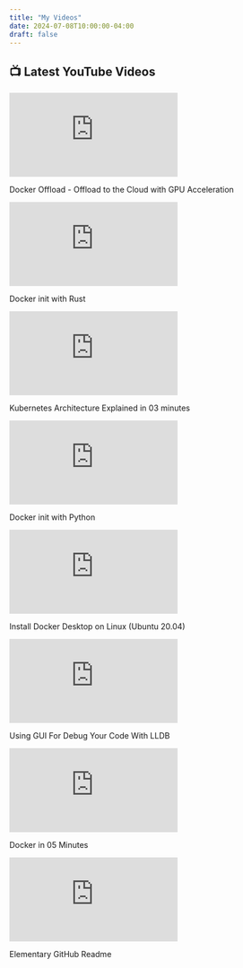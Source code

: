 ```yaml
---
title: "My Videos"
date: 2024-07-08T10:00:00-04:00
draft: false
---
```


## 📺 Latest YouTube Videos

<div class="video-grid-container">
  <div class="video-grid">
    <div>
      <iframe src="https://www.youtube.com/embed/IbqCiXw6pSI" frameborder="0" allow="accelerometer; autoplay; clipboard-write; encrypted-media; gyroscope; picture-in-picture" allowfullscreen></iframe>
      <p>Docker Offload - Offload to the Cloud with GPU Acceleration</p>
    </div>
    <div>
      <iframe src="https://www.youtube.com/embed/X3mK51lZuGA" frameborder="0" allow="accelerometer; autoplay; clipboard-write; encrypted-media; gyroscope; picture-in-picture" allowfullscreen></iframe>
      <p>Docker init with Rust</p>
    </div>
    <div>
      <iframe src="https://www.youtube.com/embed/CLD0ltIfvW0" frameborder="0" allow="accelerometer; autoplay; clipboard-write; encrypted-media; gyroscope; picture-in-picture" allowfullscreen></iframe>
      <p>Kubernetes Architecture Explained in 03 minutes</p>
    </div>
    <div>
      <iframe src="https://www.youtube.com/embed/_31-YKg59Ro" frameborder="0" allow="accelerometer; autoplay; clipboard-write; encrypted-media; gyroscope; picture-in-picture" allowfullscreen></iframe>
      <p>Docker init with Python</p>
    </div>
    <div>
      <iframe src="https://www.youtube.com/embed/rGq4vYrtHSY" frameborder="0" allow="accelerometer; autoplay; clipboard-write; encrypted-media; gyroscope; picture-in-picture" allowfullscreen></iframe>
      <p>Install Docker Desktop on Linux (Ubuntu 20.04)</p>
    </div>
    <div>
      <iframe src="https://www.youtube.com/embed/2Yw1chhv7UQ" frameborder="0" allow="accelerometer; autoplay; clipboard-write; encrypted-media; gyroscope; picture-in-picture" allowfullscreen></iframe>
      <p>Using GUI For Debug Your Code With LLDB</p>
    </div>
    <div>
      <iframe src="https://www.youtube.com/embed/cxCG0cFgsd4" frameborder="0" allow="accelerometer; autoplay; clipboard-write; encrypted-media; gyroscope; picture-in-picture" allowfullscreen></iframe>
      <p>Docker in 05 Minutes</p>
    </div>
    <div>
      <iframe src="https://www.youtube.com/embed/4Bh3JEjFr3w" frameborder="0" allow="accelerometer; autoplay; clipboard-write; encrypted-media; gyroscope; picture-in-picture" allowfullscreen></iframe>
      <p>Elementary GitHub Readme</p>
    </div>
  </div>
</div> 